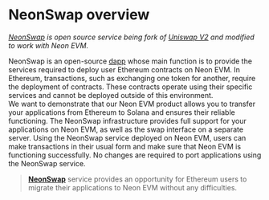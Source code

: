 # NeonSwap overview

*[NeonSwap](https://doc.neonlabs.org/docs/glossary#neonswap) is open source service being fork of [Uniswap V2](https://uniswap.org/blog/uniswap-v2) and modified to work with Neon EVM.*  

NeonSwap is an open-source [dapp](https://doc.neonlabs.org/docs/glossary#dapp) whose main function is to provide the services required to deploy user Ethereum contracts on Neon EVM. In Ethereum, transactions, such as exchanging one token for another, require the deployment of contracts. These contracts operate using their specific services and cannot be deployed outside of this environment.  
 We want to demonstrate that our Neon EVM product allows you to transfer your applications from Ethereum to Solana and ensures their reliable functioning. The NeonSwap infrastructure provides full support for your applications on Neon EVM, as well as the swap interface on a separate server. Using the NeonSwap service deployed on Neon EVM, users can make transactions in their usual form and make sure that Neon EVM is functioning successfully. No changes are required to port applications using the NeonSwap service.  

> **[NeonSwap](https://doc.neonlabs.org/docs/glossary#neonswap)** service provides an opportunity for Ethereum users to migrate their applications to Neon EVM without any difficulties.  

